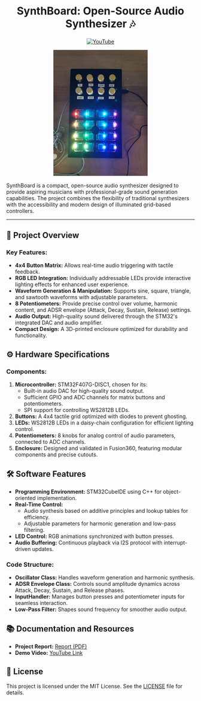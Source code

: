 <h1 align="center">SynthBoard: Open-Source Audio Synthesizer 🎶</h1>

<p align="center">
    <a href="https://www.youtube.com/watch?v=wo0ibzK1-dg">
        <img src="https://img.shields.io/badge/YouTube-red?style=flat-square&logo=youtube&logoColor=white" alt="YouTube" align="center" />
    </a>
</p>

<p align="center"><img width=50% alt="" src="/synthboard.jpg" /></p>
SynthBoard is a compact, open-source audio synthesizer designed to provide aspiring musicians with professional-grade sound generation capabilities. The project combines the flexibility of traditional synthesizers with the accessibility and modern design of illuminated grid-based controllers.

---

## 🎯 **Project Overview**

### Key Features:
- **4x4 Button Matrix:** Allows real-time audio triggering with tactile feedback.
- **RGB LED Integration:** Individually addressable LEDs provide interactive lighting effects for enhanced user experience.
- **Waveform Generation & Manipulation:** Supports sine, square, triangle, and sawtooth waveforms with adjustable parameters.
- **8 Potentiometers:** Provide precise control over volume, harmonic content, and ADSR envelope (Attack, Decay, Sustain, Release) settings.
- **Audio Output:** High-quality sound delivered through the STM32's integrated DAC and audio amplifier.
- **Compact Design:** A 3D-printed enclosure optimized for durability and functionality.

## ⚙️ **Hardware Specifications**

### Components:
1. **Microcontroller:** STM32F407G-DISC1, chosen for its:
   - Built-in audio DAC for high-quality sound output.
   - Sufficient GPIO and ADC channels for matrix buttons and potentiometers.
   - SPI support for controlling WS2812B LEDs.
2. **Buttons:** A 4x4 tactile grid optimized with diodes to prevent ghosting.
3. **LEDs:** WS2812B LEDs in a daisy-chain configuration for efficient lighting control.
4. **Potentiometers:** 8 knobs for analog control of audio parameters, connected to ADC channels.
5. **Enclosure:** Designed and validated in Fusion360, featuring modular components and precise cutouts.

## 🛠️ **Software Features**

- **Programming Environment:** STM32CubeIDE using C++ for object-oriented implementation.
- **Real-Time Control:**
  - Audio synthesis based on additive principles and lookup tables for efficiency.
  - Adjustable parameters for harmonic generation and low-pass filtering.
- **LED Control:** RGB animations synchronized with button presses.
- **Audio Buffering:** Continuous playback via I2S protocol with interrupt-driven updates.

### Code Structure:
- **Oscillator Class:** Handles waveform generation and harmonic synthesis.
- **ADSR Envelope Class:** Controls sound amplitude dynamics across Attack, Decay, Sustain, and Release phases.
- **InputHandler:** Manages button presses and potentiometer inputs for seamless interaction.
- **Low-Pass Filter:** Shapes sound frequency for smoother audio output.

## 📚 **Documentation and Resources**

- **Project Report:** [Report (PDF)](./report.pdf)
- **Demo Video:** [YouTube Link](https://www.youtube.com/watch?v=wo0ibzK1-dg)

## 📜 **License**

This project is licensed under the MIT License. See the [LICENSE](./LICENSE) file for details.
